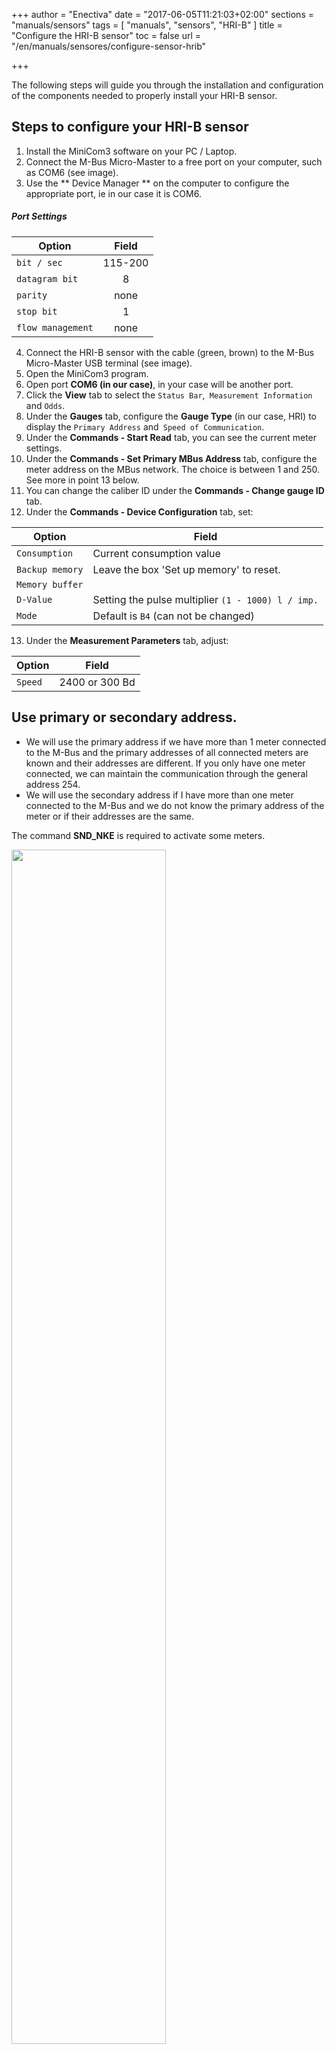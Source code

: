 +++
author = "Enectiva"
date = "2017-06-05T11:21:03+02:00"
sections = "manuals/sensors"
tags = [
    "manuals",
    "sensors",
    "HRI-B"
]
title = "Configure the HRI-B sensor"
toc = false
url = "/en/manuals/sensores/configure-sensor-hrib"

+++

The following steps will guide you through the installation and configuration of the components needed to properly install your HRI-B sensor.

## Steps to configure your HRI-B sensor

1. Install the MiniCom3 software on your PC / Laptop.
2. Connect the M-Bus Micro-Master to a free port on your computer, such as COM6 (see image).
3. Use the ** Device Manager ** on the computer to configure the appropriate port, ie in our case it is COM6.

##### Port Settings

| Option | Field |
| ------- |:------: |
| `bit / sec` | 115-200 |
| `datagram bit` | 8 |
| `parity`  | none |
| `stop bit` | 1 |
| `flow management` | none |

4. Connect the HRI-B sensor with the cable (green, brown) to the M-Bus Micro-Master USB terminal (see image).
5. Open the MiniCom3 program.
6. Open port **COM6 (in our case)**, in your case will be another port.
7. Click the **View** tab to select the `Status Bar`,` Measurement Information` and `Odds`.
8. Under the **Gauges** tab, configure the **Gauge Type** (in our case, HRI) to display the `Primary Address` and` Speed of Communication`.
9. Under the **Commands - Start Read** tab, you can see the current meter settings.
10. Under the **Commands - Set Primary MBus Address** tab, configure the meter address on the MBus network. The choice is between 1 and 250. See more in point 13 below.
11. You can change the caliber ID under the **Commands - Change gauge ID** tab.
12. Under the **Commands - Device Configuration** tab, set:

| Option | Field |
| -------- | ------- |
| `Consumption` | Current consumption value |
| `Backup memory` | Leave the box 'Set up memory' to reset. |
| `Memory buffer` ||
| `D-Value` | Setting the pulse multiplier `(1 - 1000) l / imp.` |
| `Mode` | Default is `B4` (can not be changed) |

13. Under the **Measurement Parameters** tab, adjust:

| Option | Field |
| -------- | ------- |
| `Speed` | 2400 or 300 Bd |

## Use primary or secondary address.

- We will use the primary address if we have more than 1 meter connected to the M-Bus and the primary addresses of all connected meters are known and their addresses are different. If you only have one meter connected, we can maintain the communication through the general address 254.
- We will use the secondary address if I have more than one meter connected to the M-Bus and we do not know the primary address of the meter or if their addresses are the same.

The command **SND_NKE** is required to activate some meters.

<img class="center" src="/images/connection-hrib-to-computer.jpg" style="width:70%"></img>
